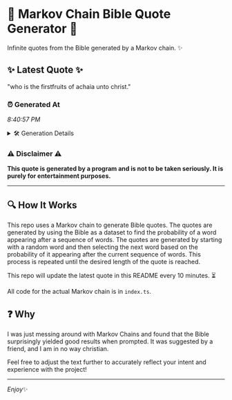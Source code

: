 # 📖 Markov Chain Bible Quote Generator 📖

Infinite quotes from the Bible generated by a Markov chain. ✨

## ✨ Latest Quote ✨
"who is the firstfruits of achaia unto christ."

### ⏰ Generated At
*8:40:57 PM*

<details>
    <summary>🛠️ Generation Details</summary>
    <p>
        <strong>🌱 Seed:</strong> who<br>
        <strong>🔄 Iterations:</strong> 7<br>
        <strong>📜 Context History:</strong><br>[ who ]: is<br>[ who, is ]: the<br>[ who, is, the ]: firstfruits<br>[ who, is, the, firstfruits ]: of<br>[ who, is, the, firstfruits, of ]: achaia<br>[ who, is, the, firstfruits, of, achaia ]: unto<br>[ is, the, firstfruits, of, achaia, unto ]: christ.<br>
    </p>
</details>

### ⚠️ Disclaimer ⚠️
**This quote is generated by a program and is not to be taken seriously. It is purely for entertainment purposes.**

---

## 🔍 How It Works

This repo uses a Markov chain to generate Bible quotes. The quotes are generated by using the Bible as a dataset to find the probability of a word appearing after a sequence of words. The quotes are generated by starting with a random word and then selecting the next word based on the probability of it appearing after the current sequence of words. This process is repeated until the desired length of the quote is reached.

This repo will update the latest quote in this README every 10 minutes. ⏳

All code for the actual Markov chain is in `index.ts`.

## ❓ Why

I was just messing around with Markov Chains and found that the Bible surprisingly yielded good results when prompted. 
It was suggested by a friend, and I am in no way christian.

Feel free to adjust the text further to accurately reflect your intent and experience with the project!

---

*Enjoy*✨

